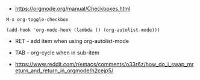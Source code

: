 - https://orgmode.org/manual/Checkboxes.html

`M-x org-toggle-checkbox`

`(add-hook 'org-mode-hook (lambda () (org-autolist-mode)))`

- RET - add item when using org-autolist-mode
- TAB - org-cycle when in sub-item

- https://www.reddit.com/r/emacs/comments/o33r6z/how_do_i_swap_mreturn_and_return_in_orgmode/h2cejp5/
